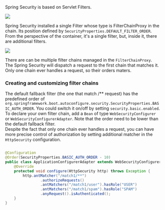 Spring Security is based on Servlet Filters.

![](https://github.com/spring-guides/top-spring-security-architecture/raw/master/images/security-filters.png)

Spring Security installed a single Filter whose type is FilterChainProxy in the chain. Its position defined
by `SecurityProperties.DEFAULT_FILTER_ORDER`. From the perspective of the container, it's a single filter, but, inside
it, there are additional filters.

![](https://github.com/spring-guides/top-spring-security-architecture/raw/master/images/security-filters-dispatch.png)

There are can be multiple filter chains managed in the `FilterChainProxy`. The Spring Security will dispatch a request
to the first chain that matches it. Only one chain ever handles a request, so their orders maters.

### Creating and customizing filter chains

The default fallback filter (the one that match /** request) has the predefined order of 
`org.springframework.boot.autoconfigure.security.SecurityProperties.BASIC_AUTH_ORDER`.
You could switch it on/off by setting `security.basic.enabled`.  
To declare your own filter chain, add a `Bean` of type `WebSecurityConfigurer`
or `WebSecurityConfigurerAdapter`. Note that the order need to be lower than the default fallback filter.  
Despite the fact that only one chain ever handles a request, you can have more
precise control of authorization by setting additional matcher in the `HttpSecurity` configuration.

```java

@Configuration
@Order(SecurityProperties.BASIC_AUTH_ORDER - 10)
public class ApplicationConfigurerAdapter extends WebSecurityConfigurerAdapter {
    @Override
    protected void configure(HttpSecurity http) throws Exception {
        http.antMatcher("/match1/**")
                .authorizeRequests()
                .antMatchers("/match1/user").hasRole("USER")
                .antMatchers("/match1/spam").hasRole("SPAM")
                .anyRequest().isAuthenticated();
    }
}
```